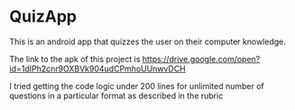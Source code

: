 # QuizApp
This is an android app that quizzes the user on their computer knowledge.

The link to the apk of this project is https://drive.google.com/open?id=1dIPh2cnr9OXBVk904udCPmhoUUnwvDCH

I tried getting the code logic under 200 lines for unlimited number of questions in a particular format as described in the rubric

